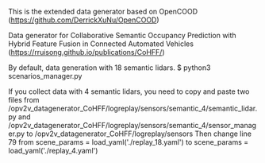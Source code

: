 This is the extended data generator based on OpenCOOD (https://github.com/DerrickXuNu/OpenCOOD)

Data generator for Collaborative Semantic Occupancy Prediction with Hybrid Feature Fusion in Connected Automated Vehicles (https://rruisong.github.io/publications/CoHFF/)


By default, data generation with 18 semantic lidars. 
$ python3 scenarios_manager.py

If you collect data with 4 semantic lidars, you need to copy and paste two files from /opv2v_datagenerator_CoHFF/logreplay/sensors/semantic_4/semantic_lidar.py and /opv2v_datagenerator_CoHFF/logreplay/sensors/semantic_4/sensor_manager.py to /opv2v_datagenerator_CoHFF/logreplay/sensors
Then change line 79 from scene_params = load_yaml('./replay_18.yaml') to scene_params = load_yaml('./replay_4.yaml')

